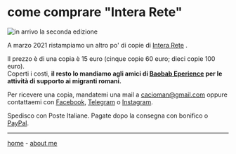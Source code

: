 # come comprare "Intera Rete"   

![](https://cacioman.github.io/intera-2nd-edition.png "in arrivo la seconda edizione") 

A marzo 2021 ristampiamo un altro po' di copie di [Intera Rete](https://cacioman.github.io/interarete.html) .

Il prezzo è di una copia è 15 euro (cinque copie 60 euro; dieci copie 100 euro).  
Coperti i costi, **il resto lo mandiamo agli amici di [Baobab Eperience](https://baobabexperience.org/) per le attività di supporto ai migranti romani.**

Per ricevere una copia, mandatemi una mail a [cacioman@gmail.com](mailto::cacioman@gmail.com) oppure contattaemi con [Facebook](https://www.facebook.com/ClaudioGatti63), [Telegram](https://t.me/cgatti) o [Instagram](https://www.instagram.com/cacioman63).  

Spedisco con Poste Italiane. Pagate dopo la consegna con bonifico o [PayPal](https://www.paypal.me/ClaudioGatti).  


 ---    
[home](https://cacioman.github.io/interarete.html) - [about me](https://about.me/cacioman)  
